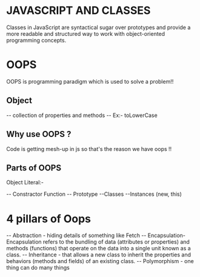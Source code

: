 # JAVASCRIPT AND CLASSES

Classes in JavaScript are syntactical sugar over prototypes and provide a more readable and structured way to work with object-oriented programming concepts.



# OOPS

OOPS is programming paradigm which is used to solve a problem!!


## Object 
-- collection of properties and methods
-- Ex:- toLowerCase 

## Why use OOPS ?
 Code is getting mesh-up in js so that's the reason we have oops !!

 ## Parts of OOPS
Object Literal:- 

-- Constractor Function 
-- Prototype
--Classes
--Instances (new, this)

# 4 pillars of Oops
-- Abstraction - hiding details of something like Fetch
-- Encapsulation- Encapsulation refers to the bundling of data (attributes or properties) and methods (functions) that operate on the data into a single unit known as a class. 
-- Inheritance -  that allows a new class to inherit the properties and behaviors (methods and fields) of an existing class. 
-- Polymorphism - one thing can do many things 
